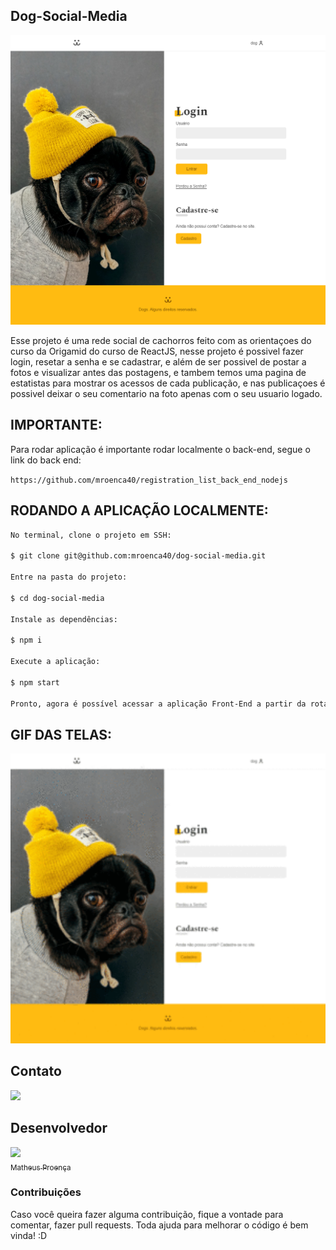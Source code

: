 ## Dog-Social-Media

<p align="center">
  <img width="700" heigth="800" src="src/ForReadme/login.png">
</p>

Esse projeto é uma rede social de cachorros feito com as orientaçoes do curso da Origamid do curso de ReactJS, nesse projeto é possivel fazer login, resetar a senha e se cadastrar, e além de ser possivel de postar a fotos e visualizar antes das postagens, e tambem temos uma pagina de estatistas para mostrar os acessos de cada publicação, e nas publicaçoes é possivel deixar o seu comentario na foto apenas com o seu usuario logado.

## IMPORTANTE:

Para rodar aplicação é importante rodar localmente o back-end, segue o link do back end:

`https://github.com/mroenca40/registration_list_back_end_nodejs`

## RODANDO A APLICAÇÃO LOCALMENTE:

```bash
No terminal, clone o projeto em SSH:
 
$ git clone git@github.com:mroenca40/dog-social-media.git
 
Entre na pasta do projeto:
 
$ cd dog-social-media
 
Instale as dependências:
 
$ npm i
 
Execute a aplicação:
 
$ npm start
 
Pronto, agora é possível acessar a aplicação Front-End a partir da rota http://localhost:3000/
```
## GIF DAS TELAS:

<p align="center">
  <img width="600" src="src/ForReadme/animacao.gif"> 
</p>

## Contato
 
<a targer="_blank" href="https://www.linkedin.com/in/matheus-proenca-dev/"><img src="https://img.icons8.com/fluency/48/000000/linkedin.png"/></a>
 
## Desenvolvedor
 
[<img src="https://avatars.githubusercontent.com/u/74427703?v=4" width=115><br><sub>Matheus Proença</sub>](https://github.com/mroenca40)
 
### Contribuições
 
Caso você queira fazer alguma contribuição, fique a vontade para comentar, fazer pull requests. Toda ajuda para melhorar o código é bem vinda! :D
 
###